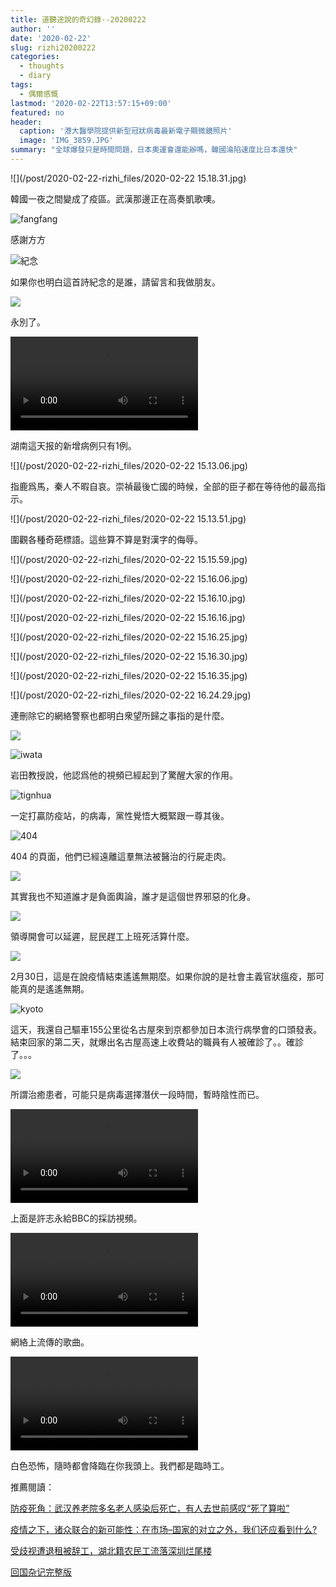 ```yaml
---
title: 道聽途說的奇幻錄--20200222
author: ''
date: '2020-02-22'
slug: rizhi20200222
categories:
  - thoughts
  - diary
tags:
  - 偶爾感慨
lastmod: '2020-02-22T13:57:15+09:00'
featured: no
header:
  caption: '港大醫學院提供新型冠狀病毒最新電子顯微鏡照片'
  image: 'IMG_3859.JPG'
summary: "全球爆發只是時間問題，日本奧運會還能辦嗎，韓國淪陷速度比日本還快"
---
```


![](/post/2020-02-22-rizhi_files/2020-02-22 15.18.31.jpg)

韓國一夜之間變成了疫區。武漢那邊正在高奏凱歌噢。




![fangfang](/post/2020-02-22-rizhi_files/EQ7Z043XYAAXvdZ.jpeg)

感謝方方

![紀念](/post/2020-02-22-rizhi_files/EQ7Z048XUAcTeXS.jpeg)

如果你也明白這首詩紀念的是誰，請留言和我做朋友。

![](/post/2020-02-22-rizhi_files/EQ7Z04vXkAEySYj.jpeg)

永別了。


<video width=auto height=auto controls allowfullscreen>
  <source src="/post/2020-02-22-rizhi_files/2020-02-22 15.41.21.mp4" type="video/mp4">
  <source src="movie.ogg" type="video/ogg">
  Your browser does not support the video tag.
</video>

湖南這天报的新增病例只有1例。

![](/post/2020-02-22-rizhi_files/2020-02-22 15.13.06.jpg)

指鹿爲馬，秦人不暇自哀。崇禎最後亡國的時候，全部的臣子都在等待他的最高指示。

![](/post/2020-02-22-rizhi_files/2020-02-22 15.13.51.jpg)


圍觀各種奇葩標語。這些算不算是對漢字的侮辱。

![](/post/2020-02-22-rizhi_files/2020-02-22 15.15.59.jpg)

![](/post/2020-02-22-rizhi_files/2020-02-22 15.16.06.jpg)

![](/post/2020-02-22-rizhi_files/2020-02-22 15.16.10.jpg)


![](/post/2020-02-22-rizhi_files/2020-02-22 15.16.16.jpg)

![](/post/2020-02-22-rizhi_files/2020-02-22 15.16.25.jpg)

![](/post/2020-02-22-rizhi_files/2020-02-22 15.16.30.jpg)

![](/post/2020-02-22-rizhi_files/2020-02-22 15.16.35.jpg)


![](/post/2020-02-22-rizhi_files/2020-02-22 16.24.29.jpg)

連刪除它的網絡警察也都明白衆望所歸之事指的是什麼。


![](/post/2020-02-22-rizhi_files/IMG_3776.JPG)

![iwata](/post/2020-02-22-rizhi_files/IMG_3833.jpg)

岩田教授說，他認爲他的視頻已經起到了驚醒大家的作用。

![tignhua](/post/2020-02-22-rizhi_files/IMG_3840.jpg)

一定打贏防疫站，的病毒，黨性覺悟大概緊跟一尊其後。

![404](/post/2020-02-22-rizhi_files/IMG_3846.JPG)

404 的頁面，他們已經遠離這羣無法被醫治的行屍走肉。

![](/post/2020-02-22-rizhi_files/IMG_3855.JPG)

其實我也不知道誰才是負面輿論，誰才是這個世界邪惡的化身。

![](/post/2020-02-22-rizhi_files/IMG_3853.JPG)

領導開會可以延遲，屁民趕工上班死活算什麼。

![](/post/2020-02-22-rizhi_files/IMG_3848.JPG)

2月30日，這是在說疫情結束遙遙無期麼。如果你說的是社會主義官狀瘟疫，那可能真的是遙遙無期。


![kyoto](/post/2020-02-22-rizhi_files/IMG_3842.jpg)

這天，我還自己驅車155公里從名古屋來到京都參加日本流行病學會的口頭發表。結束回家的第二天，就爆出名古屋高速上收費站的職員有人被確診了。。確診了。。。


![](/post/2020-02-22-rizhi_files/IMG_3838.JPG)

所謂治癒患者，可能只是病毒選擇潛伏一段時間，暫時陰性而已。

<video width=auto height=auto controls allowfullscreen>
  <source src="/post/2020-02-22-rizhi_files/-8385872939912590967.mp4" type="video/mp4">
  <source src="movie.ogg" type="video/ogg">
  Your browser does not support the video tag.
</video>

上面是許志永給BBC的採訪視頻。

<video width=auto height=auto controls allowfullscreen>
  <source src="/post/2020-02-22-rizhi_files/3613201553210937966.mp4" type="video/mp4">
  <source src="movie.ogg" type="video/ogg">
  Your browser does not support the video tag.
</video>

網絡上流傳的歌曲。


<video width=auto height=auto controls allowfullscreen>
  <source src="/post/2020-02-22-rizhi_files/3305706195076776798.mp4" type="video/mp4">
  <source src="movie.ogg" type="video/ogg">
  Your browser does not support the video tag.
</video>

白色恐怖，隨時都會降臨在你我頭上。我們都是臨時工。

推薦閱讀：

[防疫死角：武汉养老院多名老人感染后死亡，有人去世前感叹“死了算啦”](https://github.com/Terminus2049/Terminus2049.github.io/blob/master/_posts/2020-02-21-nursing-home.md)

[疫情之下，诸众联合的新可能性：在市场–国家的对立之外，我们还应看到什么?](https://github.com/Terminus2049/Terminus2049.github.io/blob/master/_posts/2020-02-21-Philosophia.md)

[受歧视遭退租被辞工，湖北籍农民工流落深圳烂尾楼](https://github.com/Terminus2049/Terminus2049.github.io/blob/master/_posts/2020-02-21-homeless.md)

[回国杂记完整版](http://www.duping.net/XHC/show.php?bbs=10&post=466358)